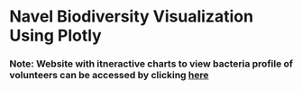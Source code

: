 # Navel Biodiversity Visualization Using Plotly
### Note: Website with itneractive charts to view bacteria profile of volunteers can be accessed by clicking [here]( https://jwhberrios.github.io/Navel_Biodiversity_Plotly/)
